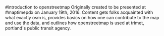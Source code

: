 
#introduction to openstreetmap 
Originally created to be presented at #maptimepdx on January 19th, 2016.  Content gets folks acquainted with what exactly osm is, provides basics on how one can contribute to the map and use the data, and outlines how openstreetmap is used at trimet, portland's public transit agency.